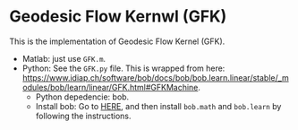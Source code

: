 # Geodesic Flow Kernwl (GFK)

This is the implementation of Geodesic Flow Kernel (GFK).

- Matlab: just use `GFK.m`.
- Python: See the `GFK.py` file. This is wrapped from here: https://www.idiap.ch/software/bob/docs/bob/bob.learn.linear/stable/_modules/bob/learn/linear/GFK.html#GFKMachine.
    - Python depedencie: bob.
    - Install bob: Go to [HERE](https://www.idiap.ch/software/bob/docs/bob/docs/stable/bob/doc/install.html), and then install `bob.math` and `bob.learn` by following the instructions.